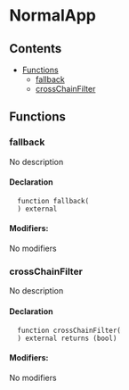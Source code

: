 # NormalApp





## Contents
<!-- START doctoc generated TOC please keep comment here to allow auto update -->
<!-- DON'T EDIT THIS SECTION, INSTEAD RE-RUN doctoc TO UPDATE -->

- [Functions](#functions)
  - [fallback](#fallback)
  - [crossChainFilter](#crosschainfilter)

<!-- END doctoc generated TOC please keep comment here to allow auto update -->




## Functions

### fallback
No description


#### Declaration
```solidity
  function fallback(
  ) external
```

#### Modifiers:
No modifiers



### crossChainFilter
No description


#### Declaration
```solidity
  function crossChainFilter(
  ) external returns (bool)
```

#### Modifiers:
No modifiers





